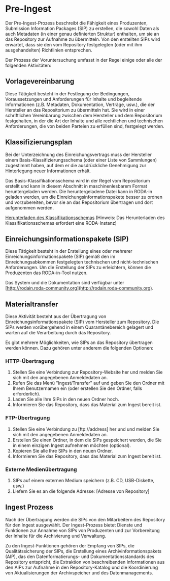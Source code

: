 # Pre-Ingest

Der Pre-Ingest-Prozess beschreibt die Fähigkeit eines Produzenten, Submission Information Packages (SIP) zu erstellen, die sowohl Daten als auch Metadaten (in einer genau definierten Struktur) enthalten, um sie an das Repository zur Aufnahme zu übermitteln. Von den erstellten SIPs wird erwartet, dass sie den vom Repository festgelegten (oder mit ihm ausgehandelten) Richtlinien entsprechen.

Der Prozess der Voruntersuchung umfasst in der Regel einige oder alle der folgenden Aktivitäten:

## Vorlagevereinbarung

Diese Tätigkeit besteht in der Festlegung der Bedingungen, Voraussetzungen und Anforderungen für Inhalte und begleitende Informationen (z.B. Metadaten, Dokumentation, Verträge, usw.), die der Hersteller an das Repositorium zu übermitteln hat. Sie wird in einer schriftlichen Vereinbarung zwischen dem Hersteller und dem Repositorium festgehalten, in der die Art der Inhalte und alle rechtlichen und technischen Anforderungen, die von beiden Parteien zu erfüllen sind, festgelegt werden.

## Klassifizierungsplan

Bei der Unterzeichnung des Einreichungsvertrags muss der Hersteller einem Basis-Klassifizierungsschema (oder einer Liste von Sammlungen) zugestimmt haben, auf dem er die ausdrückliche Genehmigung zur Hinterlegung neuer Informationen erhält.

Das Basis-Klassifikationsschema wird in der Regel vom Repositorium erstellt und kann in diesem Abschnitt in maschinenlesbarem Format heruntergeladen werden. Die heruntergeladene Datei kann in RODA-in geladen werden, um die Einreichungsinformationspakete besser zu ordnen und vorzubereiten, bevor sie an das Repositorium übertragen und dort aufgenommen werden.

[Herunterladen des Klassifikationsschemas](/api/v2/classification-plans) (Hinweis: Das Herunterladen des Klassifikationsschemas erfordert eine RODA-Instanz)

## Einreichungsinformationspakete (SIP)

Diese Tätigkeit besteht in der Erstellung eines oder mehrerer Einreichungsinformationspakete (SIP) gemäß den im Einreichungsabkommen festgelegten technischen und nicht-technischen Anforderungen. Um die Erstellung der SIPs zu erleichtern, können die Produzenten das RODA-in-Tool nutzen.

Das System und die Dokumentation sind verfügbar unter [http://rodain.roda-community.org](http://rodain.roda-community.org).


## Materialtransfer

Diese Aktivität besteht aus der Übertragung von Einreichungsinformationspakete (SIP) vom Hersteller zum Repository. Die SIPs werden vorübergehend in einem Quarantänebereich gelagert und warten auf die Verarbeitung durch das Repository.

Es gibt mehrere Möglichkeiten, wie SIPs an das Repository übertragen werden können. Dazu gehören unter anderem die folgenden Optionen:

### HTTP-Übertragung

1. Stellen Sie eine Verbindung zur Repository-Website her und melden Sie sich mit den angegebenen Anmeldedaten an.
2. Rufen Sie das Menü "Ingest/Transfer" auf und geben Sie den Ordner mit Ihrem Benutzernamen ein (oder erstellen Sie den Ordner, falls erforderlich).
3. Laden Sie alle Ihre SIPs in den neuen Ordner hoch.
4. Informieren Sie das Repository, dass das Material zum Ingest bereit ist.

### FTP-Übertragung

1. Stellen Sie eine Verbindung zu [ftp://address] her und und melden Sie sich mit den angegebenen Anmeldedaten an.
2. Erstellen Sie einen Ordner, in dem die SIPs gespeichert werden, die Sie in einem einzigen Ingest aufnehmen möchten (optional).
3. Kopieren Sie alle Ihre SIPs in den neuen Ordner.
4. Informieren Sie das Repository, dass das Material zum Ingest bereit ist.

### Externe Medienübertragung

1. SIPs auf einem externen Medium speichern (z.B. CD, USB-Diskette, usw.)
2. Liefern Sie es an die folgende Adresse: [Adresse von Repository]

## Ingest Prozess

Nach der Übertragung werden die SIPs von den Mitarbeitern des Repository für den Ingest ausgewählt. Der Ingest-Prozess bietet Dienste und Funktionen zur Annahme von SIPs von Produzenten und zur Vorbereitung der Inhalte für die Archivierung und Verwaltung.

Zu den Ingest-Funktionen gehören der Empfang von SIPs, die Qualitätssicherung der SIPs, die Erstellung eines Archivinformationspakets (AIP), das den Datenformatierungs- und Dokumentationsstandards des Repository entspricht, die Extraktion von beschreibenden Informationen aus den AIPs zur Aufnahme in den Repository-Katalog und die Koordinierung von Aktualisierungen der Archivspeicher und des Datenmanagements.

